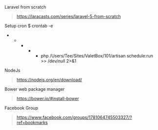 Laravel from scratch
> https://laracasts.com/series/laravel-5-from-scratch

Setup cron
$ crontab -e
* * * * * php /Users/Tee/Sites/ValetBox/101/artisan schedule:run >> /dev/null 2>&1

NodeJs
> https://nodejs.org/en/download/

Bower web package manager
> https://bower.io/#install-bower

Facebook Group
> https://www.facebook.com/groups/1781064745503327/?ref=bookmarks